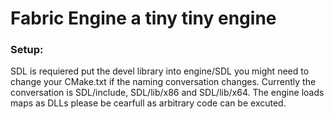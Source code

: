 # Fabric Engine a tiny tiny engine


### Setup:

SDL is requiered put the devel library into engine/SDL you might need to change your CMake.txt if the naming conversation changes. Currently the conversation is SDL/include, SDL/lib/x86 and SDL/lib/x64. The engine loads maps as DLLs please be cearfull as arbitrary code can be excuted.
